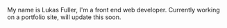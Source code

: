 My name is Lukas Fuller, I'm a front end web developer. Currently working on a portfolio site, will update this soon.
